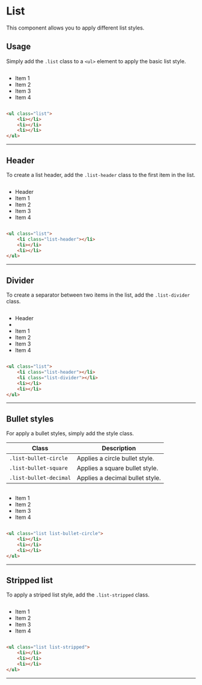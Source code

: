 # List

This component allows you to apply different list styles.

## Usage

Simply add the ```.list``` class to a ```<ul>``` element to apply the basic list style.

<div class="docs-demo">
    <div class="grid">
        <div class="column md-4">
            <ul class="list">
                <li>Item 1</li>
                <li>Item 2</li>
                <li>Item 3</li>
                <li>Item 4</li>
            </ul>
        </div>
    </div>
</div>

```html
<ul class="list">
    <li></li>
    <li></li>
    <li></li>
</ul>
```

-----------

## Header

To create a list header, add the ```.list-header``` class to the first item in the list.

<div class="docs-demo">
    <div class="grid">
        <div class="column md-4">
            <ul class="list">
                <li class="list-header">Header</li>
                <li>Item 1</li>
                <li>Item 2</li>
                <li>Item 3</li>
                <li>Item 4</li>
            </ul>
        </div>
    </div>
</div>

```html
<ul class="list">
    <li class="list-header"></li>
    <li></li>
    <li></li>
</ul>
```

-----------

## Divider

To create a separator between two items in the list, add the ```.list-divider``` class.

<div class="docs-demo">
    <div class="grid">
        <div class="column md-4">
            <ul class="list">
                <li class="list-header">Header</li>
                <li class="list-divider"></li>
                <li>Item 1</li>
                <li>Item 2</li>
                <li>Item 3</li>
                <li>Item 4</li>
            </ul>
        </div>
    </div>
</div>

```html
<ul class="list">
    <li class="list-header"></li>
    <li class="list-divider"></li>
    <li></li>
    <li></li>
</ul>
```

-----------

## Bullet styles

For apply a bullet styles, simply add the style class.

| Class | Description |
| ------ | ------- |
| ```.list-bullet-circle``` | Applies a circle bullet style. |
| ```.list-bullet-square``` | Applies a square bullet style. |
| ```.list-bullet-decimal``` | Applies a decimal bullet style. |

<div class="docs-demo">
    <div class="grid">
        <div class="column md-4">
            <ul class="list list-bullet-circle">
                <li>Item 1</li>
                <li>Item 2</li>
                <li>Item 3</li>
                <li>Item 4</li>
            </ul>
        </div>
    </div>
</div>

```html
<ul class="list list-bullet-circle">
    <li></li>
    <li></li>
    <li></li>
</ul>
```

-----------

## Stripped list

To apply a striped list style, add the ```.list-stripped``` class.

<div class="docs-demo">
    <div class="grid">
        <div class="column md-4">
            <ul class="list list-striped">
                <li>Item 1</li>
                <li>Item 2</li>
                <li>Item 3</li>
                <li>Item 4</li>
            </ul>
        </div>
    </div>
</div>

```html
<ul class="list list-stripped">
    <li></li>
    <li></li>
    <li></li>
</ul>
```

-----------
